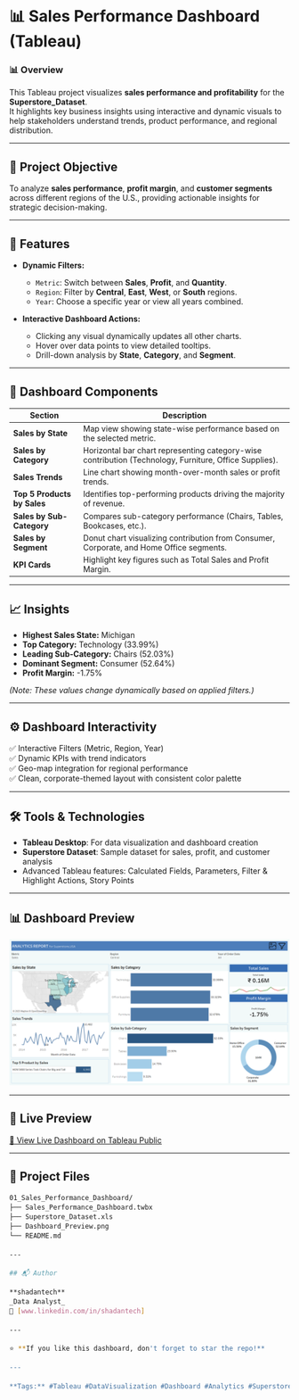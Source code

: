 # 📊 Sales Performance Dashboard (Tableau)


### 📊 Overview  
This Tableau project visualizes **sales performance and profitability** for the **Superstore_Dataset**.  
It highlights key business insights using interactive and dynamic visuals to help stakeholders understand trends, product performance, and regional distribution.

---

## 🚀 Project Objective  
To analyze **sales performance**, **profit margin**, and **customer segments** across different regions of the U.S., providing actionable insights for strategic decision-making.

---

## 🚀 Features

- **Dynamic Filters:**  
  - `Metric`: Switch between **Sales**, **Profit**, and **Quantity**.  
  - `Region`: Filter by **Central**, **East**, **West**, or **South** regions.  
  - `Year`: Choose a specific year or view all years combined.

- **Interactive Dashboard Actions:**  
  - Clicking any visual dynamically updates all other charts.  
  - Hover over data points to view detailed tooltips.  
  - Drill-down analysis by **State**, **Category**, and **Segment**.

---

## 🧩 Dashboard Components  

| Section | Description |
|----------|--------------|
| **Sales by State** | Map view showing state-wise performance based on the selected metric. |
| **Sales by Category** | Horizontal bar chart representing category-wise contribution (Technology, Furniture, Office Supplies). |
| **Sales Trends** | Line chart showing month-over-month sales or profit trends. |
| **Top 5 Products by Sales** | Identifies top-performing products driving the majority of revenue. |
| **Sales by Sub-Category** | Compares sub-category performance (Chairs, Tables, Bookcases, etc.). |
| **Sales by Segment** | Donut chart visualizing contribution from Consumer, Corporate, and Home Office segments. |
| **KPI Cards** | Highlight key figures such as Total Sales and Profit Margin. |

---

## 📈 Insights 

- **Highest Sales State:** Michigan  
- **Top Category:** Technology (33.99%)  
- **Leading Sub-Category:** Chairs (52.03%)  
- **Dominant Segment:** Consumer (52.64%)  
- **Profit Margin:** -1.75%

*(Note: These values change dynamically based on applied filters.)*

---

## ⚙️ Dashboard Interactivity  
✅ Interactive Filters (Metric, Region, Year)  
✅ Dynamic KPIs with trend indicators  
✅ Geo-map integration for regional performance  
✅ Clean, corporate-themed layout with consistent color palette  

---

## 🛠️ Tools & Technologies
- **Tableau Desktop**: For data visualization and dashboard creation  
- **Superstore Dataset**: Sample dataset for sales, profit, and customer analysis
- Advanced Tableau features: Calculated Fields, Parameters, Filter & Highlight Actions, Story Points 

---

## 📊 Dashboard Preview
![Dashboard Preview](Dashboard_Preview.png)

---

## 🔗 Live Preview 
[🔗 View Live Dashboard on Tableau Public](https://public.tableau.com/app/profile/shadan.sarfaraz/viz/Sales_Performance_Dashboard_17610908572640/Sales_Performance_Dashboard?publish=yes)

---

## 📂 Project Files
```bash
01_Sales_Performance_Dashboard/
├── Sales_Performance_Dashboard.twbx 
├── Superstore_Dataset.xls
├── Dashboard_Preview.png 
└── README.md 

---

## 📬 Author

**shadantech**  
_Data Analyst_
🔗 [www.linkedin.com/in/shadantech]

---

⭐ **If you like this dashboard, don't forget to star the repo!**

---

**Tags:** #Tableau #DataVisualization #Dashboard #Analytics #Superstore
